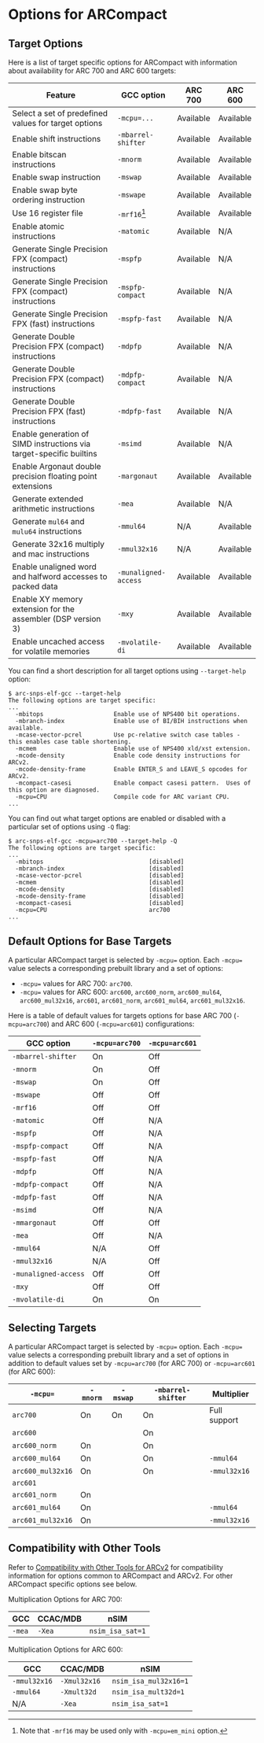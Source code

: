 # Options for ARCompact

## Target Options

Here is a list of target specific options for ARCompact with
information about availability for ARC 700 and ARC 600 targets:

| Feature                                                             | GCC option           | ARC 700   | ARC 600   |
|---------------------------------------------------------------------|----------------------|-----------|-----------|
| Select a set of predefined values for target options                | `-mcpu=...`          | Available | Available |
| Enable shift instructions                                           | `-mbarrel-shifter`   | Available | Available |
| Enable bitscan instructions                                         | `-mnorm`             | Available | Available |
| Enable swap instruction                                             | `-mswap`             | Available | Available |
| Enable swap byte ordering instruction                               | `-mswape`            | Available | Available |
| Use 16 register file                                                | `-mrf16`[^1]         | Available | Available |
| Enable atomic instructions                                          | `-matomic`           | Available | N/A       |
| Generate Single Precision FPX (compact) instructions                | `-mspfp`             | Available | N/A       |
| Generate Single Precision FPX (compact) instructions                | `-mspfp-compact`     | Available | N/A       |
| Generate Single Precision FPX (fast) instructions                   | `-mspfp-fast`        | Available | N/A       |
| Generate Double Precision FPX (compact) instructions                | `-mdpfp`             | Available | N/A       |
| Generate Double Precision FPX (compact) instructions                | `-mdpfp-compact`     | Available | N/A       |
| Generate Double Precision FPX (fast) instructions                   | `-mdpfp-fast`        | Available | N/A       |
| Enable generation of SIMD instructions via target-specific builtins | `-msimd`             | Available | N/A       |
| Enable Argonaut double precision floating point extensions          | `-margonaut`         | Available | Available |
| Generate extended arithmetic instructions                           | `-mea`               | Available | N/A       |
| Generate `mul64` and `mulu64` instructions                          | `-mmul64`            | N/A       | Available |
| Generate 32x16 multiply and mac instructions                        | `-mmul32x16`         | N/A       | Available |
| Enable unaligned word and halfword accesses to packed data          | `-munaligned-access` | Available | Available |
| Enable XY memory extension for the assembler (DSP version 3)        | `-mxy`               | Available | Available |
| Enable uncached access for volatile memories                        | `-mvolatile-di`      | Available | Available |

[^1]: Note that `-mrf16` may be used only with `-mcpu=em_mini` option.

You can find a short description for all target options using `--target-help` option:

```
$ arc-snps-elf-gcc --target-help
The following options are target specific:
...
  -mbitops                    Enable use of NPS400 bit operations.
  -mbranch-index              Enable use of BI/BIH instructions when available.
  -mcase-vector-pcrel         Use pc-relative switch case tables - this enables case table shortening.
  -mcmem                      Enable use of NPS400 xld/xst extension.
  -mcode-density              Enable code density instructions for ARCv2.
  -mcode-density-frame        Enable ENTER_S and LEAVE_S opcodes for ARCv2.
  -mcompact-casesi            Enable compact casesi pattern.  Uses of this option are diagnosed.
  -mcpu=CPU                   Compile code for ARC variant CPU.
...
```

You can find out what target options are enabled or disabled with a particular set of options using `-Q` flag:

```
$ arc-snps-elf-gcc -mcpu=arc700 --target-help -Q
The following options are target specific:
...
  -mbitops                              [disabled]
  -mbranch-index                        [disabled]
  -mcase-vector-pcrel                   [disabled]
  -mcmem                                [disabled]
  -mcode-density                        [disabled]
  -mcode-density-frame                  [disabled]
  -mcompact-casesi                      [disabled]
  -mcpu=CPU                             arc700
...
```

## Default Options for Base Targets

A particular ARCompact target is selected by `-mcpu=` option. Each `-mcpu=` value selects
a corresponding prebuilt library and a set of options:

* `-mcpu=` values for ARC 700: `arc700`.
* `-mcpu=` values for ARC 600: `arc600`, `arc600_norm`, `arc600_mul64`,
  `arc600_mul32x16`, `arc601`, `arc601_norm`, `arc601_mul64`, `arc601_mul32x16`.

Here is a table of default values for targets options for base ARC 700 (`-mcpu=arc700`) and ARC 600 (`-mcpu=arc601`) configurations:

| GCC option           | `-mcpu=arc700` | `-mcpu=arc601` |
|----------------------|----------------|----------------|
| `-mbarrel-shifter`   | On             | Off            |
| `-mnorm`             | On             | Off            |
| `-mswap`             | On             | Off            |
| `-mswape`            | Off            | Off            |
| `-mrf16`             | Off            | Off            |
| `-matomic`           | Off            | N/A            |
| `-mspfp`             | Off            | N/A            |
| `-mspfp-compact`     | Off            | N/A            |
| `-mspfp-fast`        | Off            | N/A            |
| `-mdpfp`             | Off            | N/A            |
| `-mdpfp-compact`     | Off            | N/A            |
| `-mdpfp-fast`        | Off            | N/A            |
| `-msimd`             | Off            | N/A            |
| `-mmargonaut`        | Off            | Off            |
| `-mea`               | Off            | N/A            |
| `-mmul64`            | N/A            | Off            |
| `-mmul32x16`         | N/A            | Off            |
| `-munaligned-access` | Off            | Off            |
| `-mxy`               | Off            | Off            |
| `-mvolatile-di`      | On             | On             |

## Selecting Targets

A particular ARCompact target is selected by `-mcpu=` option. Each `-mcpu=` value selects
a corresponding prebuilt library and a set of options in addition to default values
set by `-mcpu=arc700` (for ARC 700) or `-mcpu=arc601` (for ARC 600):

| `-mcpu=`          | `-mnorm` | `-mswap` | `-mbarrel-shifter` | Multiplier   |
|-------------------|----------|----------|--------------------|--------------|
| `arc700`          | On       | On       | On                 | Full support |
| `arc600`          |          |          | On                 |              |
| `arc600_norm`     | On       |          | On                 |              |
| `arc600_mul64`    | On       |          | On                 | `-mmul64`    |
| `arc600_mul32x16` | On       |          | On                 | `-mmul32x16` |
| `arc601`          |          |          |                    |              |
| `arc601_norm`     | On       |          |                    |              |
| `arc601_mul64`    | On       |          |                    | `-mmul64`    |
| `arc601_mul32x16` | On       |          |                    | `-mmul32x16` |

## Compatibility with Other Tools

Refer to [Compatibility with Other Tools for ARCv2](./arcv2.md#compatibility-with-other-tools) for compatibility
information for options common to ARCompact and ARCv2. For other ARCompact specific options see below.

Multiplication Options for ARC 700:

| GCC    | CCAC/MDB | nSIM             |
|--------|----------|------------------|
| `-mea` | `-Xea`   | `nsim_isa_sat=1` |

Multiplication Options for ARC 600:

| GCC          | CCAC/MDB     | nSIM                  |
|--------------|--------------|-----------------------|
| `-mmul32x16` | `-Xmul32x16` | `nsim_isa_mul32x16=1` |
| `-mmul64`    | `-Xmult32d`  | `nsim_isa_mult32d=1`  |
| N/A          | `-Xea`       | `nsim_isa_sat=1`      |
